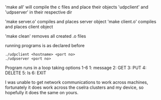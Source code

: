 'make all' will compile the c files and place their objects 'udpclient' and 'udpserver' in their respective dir

'make server.o'  compiles and places server object
'make client.o' compiles and places client object

'make clean' removes all created .o files

running programs is as declared before

```
./udpclient <hostname> <port no>
./udpserver <port no>
```

Program runs in a loop taking options 1-6
1: message
2: GET
3: PUT
4: DELETE
5: ls
6: EXIT


I was unable to get network communications to work across machines, fortunately  it does work across the cselra clusters and my device, so hopefully it does the same on yours. 
